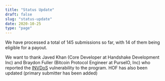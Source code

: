 ```yaml
---
title: "Status Update"
draft: false
slug: "status-update"
date: 2020-10-25
type: "page"
---
```


We have processed a total of 145 submissions so far, with 14 of them being eligible for a payout.

We want to thank Javed Khan (Core Developer at Handshake Development Inc) and Braydon Fuller (Bitcoin Protocol Engineer at PurseIO, Inc) who reported the [INVDoS](https://invdos.net/) vulnerability to the program. HOF has also been updated (primary submitter has been added)